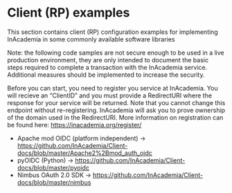 # Client (RP) examples

This section contains client (RP) configuration examples for implementing InAcademia in some commonly available software libraries

Note: the following code samples are not secure enough to be used in a live production environment, they are only intended to document the basic steps required to complete a transaction with the InAcademia service. Additional measures should be implemented to increase the security.

Before you can start, you need to register you service at InAcademia. You will recieve an “ClientID” and 
you must provide a RedirectURI where the response for your service will be returned.  Note that you cannot change this endpoint without re-registering.  InAcademia will ask you to prove ownership of the domain used in the RedirectURI.
More information on registration can be found here: https://inacademia.org/register/

* Apache mod OIDC (platform independent) -> https://github.com/InAcademia/Client-docs/blob/master/Apache2%2Bmod_auth_oidc
* pyOIDC (Python) -> https://github.com/InAcademia/Client-docs/blob/master/pyoidc
* Nimbus OAuth 2.0 SDK -> https://github.com/InAcademia/Client-docs/blob/master/nimbus
